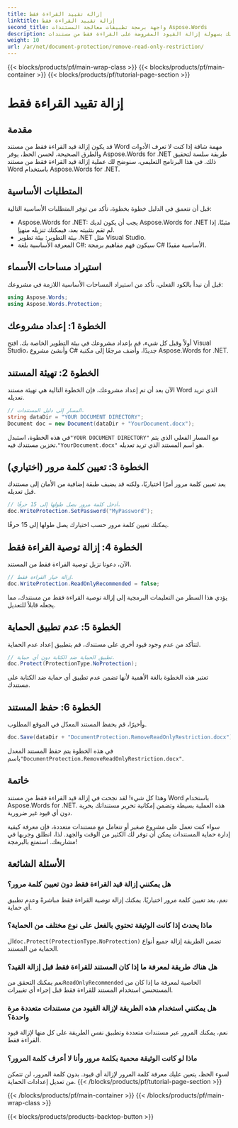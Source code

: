 ```yaml
---
title: إزالة تقييد القراءة فقط
linktitle: إزالة تقييد القراءة فقط
second_title: واجهة برمجة تطبيقات معالجة المستندات Aspose.Words
description: يمكنك بسهولة إزالة القيود المفروضة على القراءة فقط من مستندات Word باستخدام Aspose.Words for .NET من خلال دليلنا المفصل خطوة بخطوة. مثالي للمطورين.
weight: 10
url: /ar/net/document-protection/remove-read-only-restriction/
---
```


{{< blocks/products/pf/main-wrap-class >}}
{{< blocks/products/pf/main-container >}}
{{< blocks/products/pf/tutorial-page-section >}}

# إزالة تقييد القراءة فقط

## مقدمة

قد يكون إزالة قيد القراءة فقط من مستند Word مهمة شاقة إذا كنت لا تعرف الأدوات والطرق الصحيحة. لحسن الحظ، يوفر Aspose.Words for .NET طريقة سلسة لتحقيق ذلك. في هذا البرنامج التعليمي، سنوضح لك عملية إزالة قيد القراءة فقط من مستند Word باستخدام Aspose.Words for .NET.

## المتطلبات الأساسية

قبل أن نتعمق في الدليل خطوة بخطوة، تأكد من توفر المتطلبات الأساسية التالية:

-  Aspose.Words for .NET: يجب أن يكون لديك Aspose.Words for .NET مثبتًا. إذا لم تقم بتثبيته بعد، فيمكنك تنزيله من[هنا](https://releases.aspose.com/words/net/).
- بيئة التطوير: بيئة تطوير .NET مثل Visual Studio.
- المعرفة الأساسية بلغة C#: سيكون فهم مفاهيم برمجة C# الأساسية مفيدًا.

## استيراد مساحات الأسماء

قبل أن نبدأ بالكود الفعلي، تأكد من استيراد المساحات الأساسية اللازمة في مشروعك:

```csharp
using Aspose.Words;
using Aspose.Words.Protection;
```

## الخطوة 1: إعداد مشروعك

أولاً وقبل كل شيء، قم بإعداد مشروعك في بيئة التطوير الخاصة بك. افتح Visual Studio، وأنشئ مشروع C# جديدًا، وأضف مرجعًا إلى مكتبة Aspose.Words for .NET.

## الخطوة 2: تهيئة المستند

الآن بعد أن تم إعداد مشروعك، فإن الخطوة التالية هي تهيئة مستند Word الذي تريد تعديله.

```csharp
// المسار إلى دليل المستندات.
string dataDir = "YOUR DOCUMENT DIRECTORY";
Document doc = new Document(dataDir + "YourDocument.docx");
```

 في هذه الخطوة، استبدل`"YOUR DOCUMENT DIRECTORY"` مع المسار الفعلي الذي يتم تخزين مستندك فيه.`"YourDocument.docx"` هو اسم المستند الذي تريد تعديله.

## الخطوة 3: تعيين كلمة مرور (اختياري)

يعد تعيين كلمة مرور أمرًا اختياريًا، ولكنه قد يضيف طبقة إضافية من الأمان إلى مستندك قبل تعديله.

```csharp
// أدخل كلمة مرور يصل طولها إلى 15 حرفًا.
doc.WriteProtection.SetPassword("MyPassword");
```

يمكنك تعيين كلمة مرور حسب اختيارك يصل طولها إلى 15 حرفًا.

## الخطوة 4: إزالة توصية القراءة فقط

الآن، دعونا نزيل توصية القراءة فقط من المستند.

```csharp
// إزالة خيار القراءة فقط.
doc.WriteProtection.ReadOnlyRecommended = false;
```

يؤدي هذا السطر من التعليمات البرمجية إلى إزالة توصية القراءة فقط من مستندك، مما يجعله قابلاً للتعديل.

## الخطوة 5: عدم تطبيق الحماية

لتتأكد من عدم وجود قيود أخرى على مستندك، قم بتطبيق إعداد عدم الحماية.

```csharp
// تطبيق الحماية ضد الكتابة دون أي حماية.
doc.Protect(ProtectionType.NoProtection);
```

تعتبر هذه الخطوة بالغة الأهمية لأنها تضمن عدم تطبيق أي حماية ضد الكتابة على مستندك.

## الخطوة 6: حفظ المستند

وأخيرًا، قم بحفظ المستند المعدّل في الموقع المطلوب.

```csharp
doc.Save(dataDir + "DocumentProtection.RemoveReadOnlyRestriction.docx");
```

 في هذه الخطوة يتم حفظ المستند المعدل باسم`"DocumentProtection.RemoveReadOnlyRestriction.docx"`.

## خاتمة

وهذا كل شيء! لقد نجحت في إزالة قيد القراءة فقط من مستند Word باستخدام Aspose.Words for .NET. هذه العملية بسيطة وتضمن إمكانية تحرير مستنداتك بحرية دون أي قيود غير ضرورية. 

سواء كنت تعمل على مشروع صغير أو تتعامل مع مستندات متعددة، فإن معرفة كيفية إدارة حماية المستندات يمكن أن توفر لك الكثير من الوقت والجهد. لذا، انطلق وجربها في مشاريعك. استمتع بالبرمجة!

## الأسئلة الشائعة

### هل يمكنني إزالة قيد القراءة فقط دون تعيين كلمة مرور؟

نعم، يعد تعيين كلمة مرور اختياريًا. يمكنك إزالة توصية القراءة فقط مباشرةً وعدم تطبيق أي حماية.

### ماذا يحدث إذا كانت الوثيقة تحتوي بالفعل على نوع مختلف من الحماية؟

 ال`doc.Protect(ProtectionType.NoProtection)` تضمن الطريقة إزالة جميع أنواع الحماية من المستند.

### هل هناك طريقة لمعرفة ما إذا كان المستند للقراءة فقط قبل إزالة القيد؟

 نعم يمكنك التحقق من`ReadOnlyRecommended` الخاصية لمعرفة ما إذا كان من المستحسن استخدام المستند للقراءة فقط قبل إجراء أي تغييرات.

### هل يمكنني استخدام هذه الطريقة لإزالة القيود من مستندات متعددة مرة واحدة؟

نعم، يمكنك المرور عبر مستندات متعددة وتطبيق نفس الطريقة على كل منها لإزالة قيود القراءة فقط.

### ماذا لو كانت الوثيقة محمية بكلمة مرور وأنا لا أعرف كلمة المرور؟

لسوء الحظ، يتعين عليك معرفة كلمة المرور لإزالة أي قيود. بدون كلمة المرور، لن تتمكن من تعديل إعدادات الحماية.
{{< /blocks/products/pf/tutorial-page-section >}}

{{< /blocks/products/pf/main-container >}}
{{< /blocks/products/pf/main-wrap-class >}}

{{< blocks/products/products-backtop-button >}}
